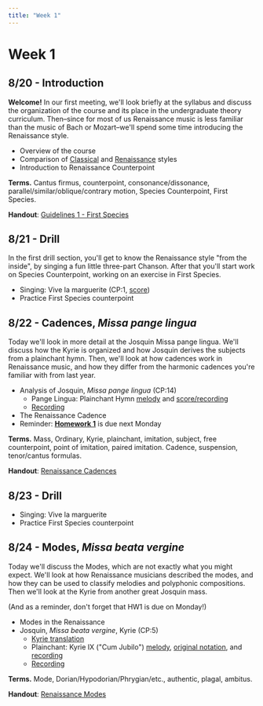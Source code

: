 ```yaml
---
title: "Week 1"
---
```


# Week 1

## 8/20 - Introduction

**Welcome!** In our first meeting, we'll look briefly at the syllabus 
and discuss the organization of the course and its place in the undergraduate
theory curriculum. Then–since for most of us Renaissance music is less 
familiar than the music of Bach or Mozart–we'll spend some time
introducing the Renaissance style.

* Overview of the course
* Comparison of [Classical](https://www.youtube.com/watch?v=97Twh_q8lQs) and [Renaissance](https://www.youtube.com/watch?v=vlB1HR4BgUg&list=PLYyTDR5WeGuTtL7G92HVmXBzi6G2xiL1a&index=8&t=51s) styles
* Introduction to Renaissance Counterpoint

**Terms.** Cantus firmus, counterpoint, consonance/dissonance, parallel/similar/oblique/contrary motion, 
Species Counterpoint, First Species.

**Handout**: [Guidelines 1 - First Species](guidelines-1.pdf)

## 8/21 - Drill

In the first drill section, you'll get to know the Renaissance style
"from the inside", by singing a fun little three-part Chanson. After
that you'll start work on Species Counterpoint, working on an exercise
in First Species.

* Singing: Vive la marguerite (CP:1, [score](vive-la-marguerite.pdf))
* Practice First Species counterpoint

## 8/22 - Cadences, _Missa pange lingua_

Today we'll look in more detail at the Josquin Missa pange lingua. We'll 
discuss how the Kyrie is organized and how Josquin derives the subjects
from a plainchant hymn. Then, we'll look at how cadences work in Renaissance
music, and how they differ from the harmonic cadences you're familiar with
from last year.

* Analysis of Josquin, _Missa pange lingua_ (CP:14)
  * Pange Lingua: Plainchant Hymn [melody](pange-lingua.pdf) and [score/recording](http://gregorian-chant-hymns.com/hymns-2/pange-lingua.html)
  * [Recording](https://www.youtube.com/watch?v=vlB1HR4BgUg&t=0s&index=8&list=PLYyTDR5WeGuTtL7G92HVmXBzi6G2xiL1a)
* The Renaissance Cadence
* Reminder: **[Homework 1](HW-1.pdf)** is due next Monday

**Terms.** Mass, Ordinary, Kyrie, plainchant, imitation, subject, free counterpoint, 
point of imitation, paired imitation.  Cadence, suspension, tenor/cantus formulas. 

**Handout**: [Renaissance Cadences](cadences.pdf)

## 8/23 - Drill

* Singing: Vive la marguerite
* Practice First Species counterpoint 

## 8/24 - Modes, _Missa beata vergine_

Today we'll discuss the Modes, which are not exactly what you might expect. We'll 
look at how Renaissance musicians described the modes, and how they can be used 
to classify melodies and polyphonic compositions. Then we'll look at the Kyrie 
from another great Josquin mass.

(And as a reminder, don't forget that HW1 is due on Monday!)

* Modes in the Renaissance
* Josquin, _Missa beata vergine_, Kyrie (CP:5)
  * [Kyrie translation](/translations/mass#kyrie)
  * Plainchant: Kyrie IX ("Cum Jubilo") [melody](beata-vergine.pdf), [original notation](http://www.ccwatershed.org/media/pdfs/12/06/20/15-32-50_0.pdf), and [recording](https://www.youtube.com/watch?v=5dDrx7Mmm4s&list=PLYyTDR5WeGuTtL7G92HVmXBzi6G2xiL1a&index=2)
  * [Recording](https://www.youtube.com/watch?v=qQNeHS6hWM8&list=PLYyTDR5WeGuTtL7G92HVmXBzi6G2xiL1a&index=3)

**Terms.** Mode, Dorian/Hypodorian/Phrygian/etc., authentic, plagal, ambitus.

**Handout**: [Renaissance Modes](modes.pdf)
